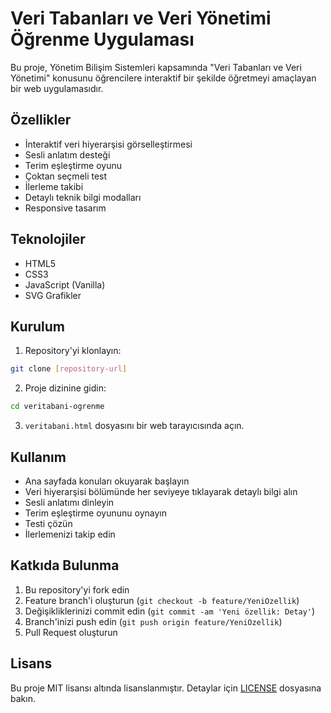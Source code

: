 # Veri Tabanları ve Veri Yönetimi Öğrenme Uygulaması

Bu proje, Yönetim Bilişim Sistemleri kapsamında "Veri Tabanları ve Veri Yönetimi" konusunu öğrencilere interaktif bir şekilde öğretmeyi amaçlayan bir web uygulamasıdır.

## Özellikler

- İnteraktif veri hiyerarşisi görselleştirmesi
- Sesli anlatım desteği
- Terim eşleştirme oyunu
- Çoktan seçmeli test
- İlerleme takibi
- Detaylı teknik bilgi modalları
- Responsive tasarım

## Teknolojiler

- HTML5
- CSS3
- JavaScript (Vanilla)
- SVG Grafikler

## Kurulum

1. Repository'yi klonlayın:
```bash
git clone [repository-url]
```

2. Proje dizinine gidin:
```bash
cd veritabani-ogrenme
```

3. `veritabani.html` dosyasını bir web tarayıcısında açın.

## Kullanım

- Ana sayfada konuları okuyarak başlayın
- Veri hiyerarşisi bölümünde her seviyeye tıklayarak detaylı bilgi alın
- Sesli anlatımı dinleyin
- Terim eşleştirme oyununu oynayın
- Testi çözün
- İlerlemenizi takip edin

## Katkıda Bulunma

1. Bu repository'yi fork edin
2. Feature branch'i oluşturun (`git checkout -b feature/YeniOzellik`)
3. Değişikliklerinizi commit edin (`git commit -am 'Yeni özellik: Detay'`)
4. Branch'inizi push edin (`git push origin feature/YeniOzellik`)
5. Pull Request oluşturun

## Lisans

Bu proje MIT lisansı altında lisanslanmıştır. Detaylar için [LICENSE](LICENSE) dosyasına bakın. 